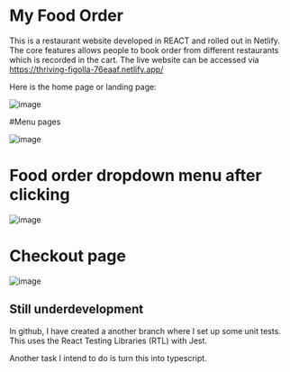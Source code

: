 # My Food Order

This is a restaurant website developed in REACT and rolled out in Netlify.
The core features allows people to book order from different restaurants which is recorded in the cart. The live website can be accessed via https://thriving-figolla-76eaaf.netlify.app/

Here is the home page or landing page:

![image](https://user-images.githubusercontent.com/104385712/226126667-501548f7-5a6e-4256-b0f3-448a9937db26.png)

#Menu pages

![image](https://user-images.githubusercontent.com/104385712/226127822-14d0598e-1b2a-4c29-a6ac-1ee4fd150803.png)


# Food order dropdown menu after clicking

![image](https://user-images.githubusercontent.com/104385712/226127953-1c1c559f-1de6-458f-b2c3-e2fc06dea515.png)

# Checkout page

![image](https://user-images.githubusercontent.com/104385712/226128129-ea736a8e-f667-414c-9301-a24a5e59c92c.png)


## Still underdevelopment

In github, I have created a another branch where I set up some unit tests. This uses the React Testing Libraries (RTL) with Jest. 

Another task I intend to do is turn this into typescript.
